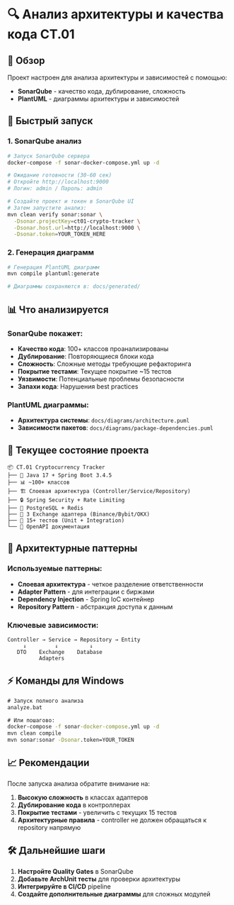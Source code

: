 # 🔍 Анализ архитектуры и качества кода CT.01

## 🎯 Обзор

Проект настроен для анализа архитектуры и зависимостей с помощью:
- **SonarQube** - качество кода, дублирование, сложность
- **PlantUML** - диаграммы архитектуры и зависимостей

## 🚀 Быстрый запуск

### 1. SonarQube анализ

```bash
# Запуск SonarQube сервера
docker-compose -f sonar-docker-compose.yml up -d

# Ожидание готовности (30-60 сек)
# Откройте http://localhost:9000
# Логин: admin / Пароль: admin

# Создайте проект и токен в SonarQube UI
# Затем запустите анализ:
mvn clean verify sonar:sonar \
  -Dsonar.projectKey=ct01-crypto-tracker \
  -Dsonar.host.url=http://localhost:9000 \
  -Dsonar.token=YOUR_TOKEN_HERE
```

### 2. Генерация диаграмм

```bash
# Генерация PlantUML диаграмм
mvn compile plantuml:generate

# Диаграммы сохраняются в: docs/generated/
```

## 📊 Что анализируется

### SonarQube покажет:
- **Качество кода**: 100+ классов проанализированы
- **Дублирование**: Повторяющиеся блоки кода
- **Сложность**: Сложные методы требующие рефакторинга
- **Покрытие тестами**: Текущее покрытие ~15 тестов
- **Уязвимости**: Потенциальные проблемы безопасности
- **Запахи кода**: Нарушения best practices

### PlantUML диаграммы:
- **Архитектура системы**: `docs/diagrams/architecture.puml`
- **Зависимости пакетов**: `docs/diagrams/package-dependencies.puml`

## 🔧 Текущее состояние проекта

```
📦 CT.01 Cryptocurrency Tracker
├── 🎯 Java 17 + Spring Boot 3.4.5
├── 📊 ~100+ классов
├── 🏗️ Слоевая архитектура (Controller/Service/Repository)
├── 🔒 Spring Security + Rate Limiting  
├── 💾 PostgreSQL + Redis
├── 🔄 3 Exchange адаптера (Binance/Bybit/OKX)
├── 🧪 15+ тестов (Unit + Integration)
└── 📝 OpenAPI документация
```

## 🎨 Архитектурные паттерны

### Используемые паттерны:
- **Слоевая архитектура** - четкое разделение ответственности
- **Adapter Pattern** - для интеграции с биржами
- **Dependency Injection** - Spring IoC контейнер
- **Repository Pattern** - абстракция доступа к данным

### Ключевые зависимости:
```
Controller → Service → Repository → Entity
     ↓         ↓          ↓
   DTO    Exchange    Database
          Adapters
```

## ⚡ Команды для Windows

```cmd
# Запуск полного анализа
analyze.bat

# Или пошагово:
docker-compose -f sonar-docker-compose.yml up -d
mvn clean compile
mvn sonar:sonar -Dsonar.token=YOUR_TOKEN
```

## 📈 Рекомендации

После запуска анализа обратите внимание на:

1. **Высокую сложность** в классах адаптеров
2. **Дублирование кода** в контроллерах
3. **Покрытие тестами** - увеличить с текущих 15 тестов
4. **Архитектурные правила** - controller не должен обращаться к repository напрямую

## 🛠️ Дальнейшие шаги

1. **Настройте Quality Gates** в SonarQube
2. **Добавьте ArchUnit тесты** для проверки архитектуры
3. **Интегрируйте в CI/CD** pipeline
4. **Создайте дополнительные диаграммы** для сложных модулей 